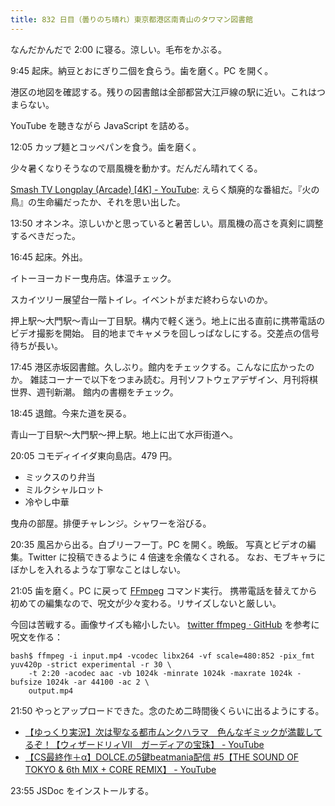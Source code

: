 ```yaml
---
title: 832 日目（曇りのち晴れ）東京都港区南青山のタワマン図書館
---
```


なんだかんだで 2:00 に寝る。涼しい。毛布をかぶる。

9:45 起床。納豆とおにぎり二個を食らう。歯を磨く。PC を開く。

港区の地図を確認する。残りの図書館は全部都営大江戸線の駅に近い。これはつまらない。

YouTube を聴きながら JavaScript を詰める。

12:05 カップ麺とコッペパンを食う。歯を磨く。

少々暑くなりそうなので扇風機を動かす。だんだん晴れてくる。

[Smash TV Longplay (Arcade) [4K] - YouTube](https://www.youtube.com/watch?v=WIPn7RZJ4vg):
えらく頽廃的な番組だ。『火の鳥』の生命編だったか、それを思い出した。

13:50 オネンネ。涼しいかと思っていると暑苦しい。扇風機の高さを真剣に調整するべきだった。

16:45 起床。外出。

イトーヨーカドー曳舟店。体温チェック。

スカイツリー展望台一階トイレ。イベントがまだ終わらないのか。

押上駅～大門駅～青山一丁目駅。構内で軽く迷う。地上に出る直前に携帯電話のビデオ撮影を開始。
目的地までキャメラを回しっぱなしにする。交差点の信号待ちが長い。

17:45 港区赤坂図書館。久しぶり。館内をチェックする。こんなに広かったのか。
雑誌コーナーで以下をつまみ読む。月刊ソフトウェアデザイン、月刊将棋世界、週刊新潮。
館内の書棚をチェック。

18:45 退館。今来た道を戻る。

青山一丁目駅～大門駅～押上駅。地上に出て水戸街道へ。

20:05 コモディイイダ東向島店。479 円。

* ミックスのり弁当
* ミルクシャルロット
* 冷やし中華

曳舟の部屋。排便チャレンジ。シャワーを浴びる。

20:35 風呂から出る。白ブリーフ一丁。PC を開く。晩飯。
写真とビデオの編集。Twitter に投稿できるように 4 倍速を余儀なくされる。
なお、モブキャラにぼかしを入れるような丁寧なことはしない。

21:05 歯を磨く。PC に戻って [FFmpeg] コマンド実行。
携帯電話を替えてから初めての編集なので、呪文が少々変わる。リサイズしないと厳しい。

今回は苦戦する。画像サイズも縮小したい。
[twitter ffmpeg · GitHub](https://gist.github.com/nikhan/26ddd9c4e99bbf209dd7) を参考に呪文を作る：

```text
bash$ ffmpeg -i input.mp4 -vcodec libx264 -vf scale=480:852 -pix_fmt yuv420p -strict experimental -r 30 \
    -t 2:20 -acodec aac -vb 1024k -minrate 1024k -maxrate 1024k -bufsize 1024k -ar 44100 -ac 2 \
    output.mp4
```

21:50 やっとアップロードできた。念のため二時間後くらいに出るようにする。

* [【ゆっくり実況】次は聖なる都市ムンクハラマ　色んなギミックが満載してるぞ！【ウィザードリィⅦ　ガーディアの宝珠】 - YouTube](https://www.youtube.com/watch?v=uF9iFu0cOq4)
* [【CS最終作＋α】DOLCE.の5鍵beatmania配信 &#x23;5【THE SOUND OF TOKYO & 6th MIX + CORE REMIX】 - YouTube](https://www.youtube.com/watch?v=ShrAeac3JOw)

23:55 JSDoc をインストールする。

[FFmpeg]: <https://ffmpeg.org/ffmpeg.html>
